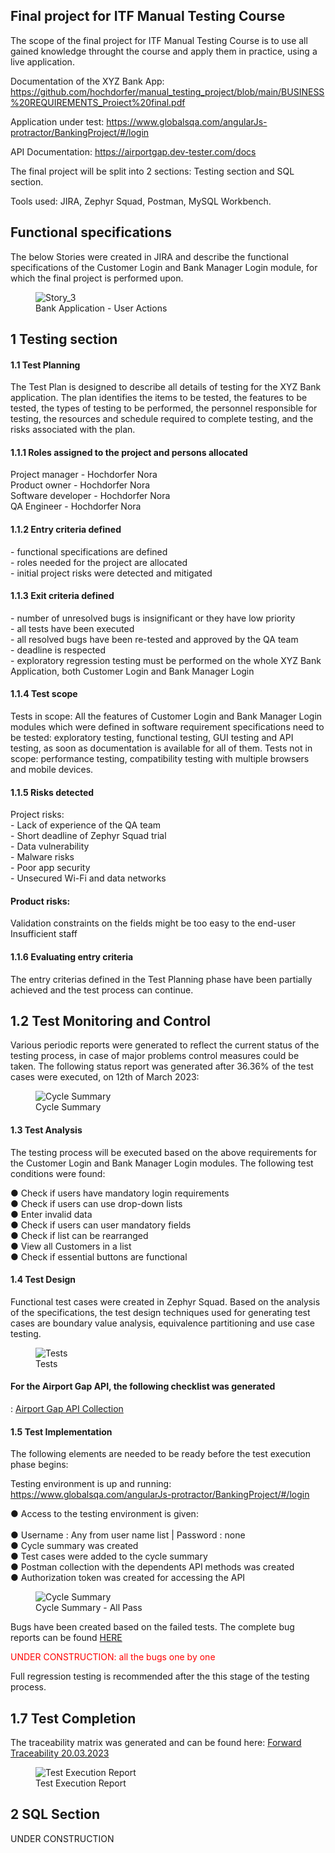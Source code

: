 <h2>Final project for ITF Manual Testing Course</h2>

The scope of the final project for ITF Manual Testing Course is to use all gained knowledge throught the course and apply them in practice, using a live application.

Documentation of the XYZ Bank App: https://github.com/hochdorfer/manual_testing_project/blob/main/BUSINESS%20REQUIREMENTS_Proiect%20final.pdf


Application under test: https://www.globalsqa.com/angularJs-protractor/BankingProject/#/login

API Documentation: https://airportgap.dev-tester.com/docs

The final project will be split into 2 sections: Testing section and SQL section.

Tools used: JIRA, Zephyr Squad, Postman, MySQL Workbench.

<h2>Functional specifications</h2>

The below Stories were created in JIRA and describe the functional specifications of the Customer Login and Bank Manager Login module, for which the final project is performed upon.

<figure>
    <img src="https://github.com/hochdorfer/manual_testing_project/blob/main/Story_XBNB%203.jpg"
         alt="Story_3">
    <figcaption>Bank Application - User Actions</figcaption>
</figure>

<h2>1 Testing section</h2>
<h4>1.1 Test Planning</h4>
The Test Plan is designed to describe all details of testing for the XYZ Bank application.
The plan identifies the items to be tested, the features to be tested, the types of testing to be performed, the personnel responsible for testing, the resources and schedule required to complete testing, and the risks associated with the plan.

<h4>1.1.1 Roles assigned to the project and persons allocated</h4>
<p>Project manager - Hochdorfer Nora<br>
Product owner - Hochdorfer Nora<br>
Software developer - Hochdorfer Nora<br>
QA Engineer - Hochdorfer Nora<br>

<h4>1.1.2 Entry criteria defined</h4>
<p>- functional specifications are defined<br>
- roles needed for the project are allocated<br>
- initial project risks were detected and mitigated<br>

<h4>1.1.3 Exit criteria defined</h4>
<p>- number of unresolved bugs is insignificant or they have low priority<br>
- all tests have been executed<br>
- all resolved bugs have been re-tested and approved by the QA team<br>
- deadline is respected<br>
- exploratory regression testing must be performed on the whole XYZ Bank Application, both Customer Login and Bank Manager Login<br>

<h4>1.1.4 Test scope</h4>
Tests in scope: All the features of Customer Login and Bank Manager Login modules which were defined in software requirement specifications need to be tested: exploratory testing, functional testing, GUI testing and API testing, as soon as documentation is available for all of them.
Tests not in scope: performance testing, compatibility testing with multiple browsers and  mobile devices.

<h4>1.1.5 Risks detected</h4>
<p>Project risks: <br>
- Lack of experience of the QA team<br>
- Short deadline of Zephyr Squad trial<br>
- Data vulnerability<br>
- Malware risks<br>
- Poor app security<br>
- Unsecured Wi-Fi and data networks<br>
  
<h4>Product risks:</h4>
Validation constraints on the fields might be too easy to the end-user<br>
Insufficient staff

<h4>1.1.6 Evaluating entry criteria</h4>
<p>The entry criterias defined in the Test Planning phase have been partially achieved and the test process can continue.</p>

<h2>1.2 Test Monitoring and Control</h2>
<p>Various periodic reports were generated to reflect the current status of the testing process, in case of major problems control measures could be taken. The following status report was generated after 36.36% of the test cases were executed, on 12th of March 2023:<br>
  
  <figure>
    <img src="https://github.com/hochdorfer/manual_testing_project/blob/main/Cycle%20Summary%207%20in%20progress.jpg"
         alt="Cycle Summary">
    <figcaption>Cycle Summary</figcaption>
</figure>
    
 <h4>1.3 Test Analysis</h4>
 <p>The testing process will be executed based on the above requirements for the Customer Login and Bank Manager Login modules. The following test conditions were found:</p>
 
● Check if users have mandatory login requirements<br>
● Check if users can use drop-down lists<br>
● Enter invalid data<br>
● Check if users can user mandatory fields<br>
● Check if list can be rearranged<br>
● View all Customers in a list<br>
● Check if essential buttons are functional<br>

<h4>1.4 Test Design</h4>
Functional test cases were created in Zephyr Squad. Based on the analysis of the specifications, the test design techniques used for generating test cases are boundary value analysis, equivalence partitioning and use case testing.

<figure>
    <img src="https://github.com/hochdorfer/manual_testing_project/blob/main/Tests.jpg"
         alt="Tests">
    <figcaption>Tests</figcaption>
</figure>

<h4>For the Airport Gap API, the following checklist was generated</h4>:
<a href="https://github.com/hochdorfer/manual_testing_project/blob/main/API%20requests.jpg" target="_blank">Airport Gap API Collection</a>

<h4>1.5 Test Implementation</h4>
<p>The following elements are needed to be ready before the test execution phase begins:

Testing environment is up and running: https://www.globalsqa.com/angularJs-protractor/BankingProject/#/login<br>

● Access to the testing environment is given:<br>  
● Username : Any from user name list | Password : none<br>
● Cycle summary was created<br>
● Test cases were added to the cycle summary<br>
● Postman collection with the dependents API methods was created<br>
● Authorization token was created for accessing the API<br>
    
<figure>
    <img src="https://github.com/hochdorfer/manual_testing_project/blob/main/Cycle%20Summary%209_%20ALL%20PASS.jpg"
         alt="Cycle Summary">
    <figcaption>Cycle Summary - All Pass</figcaption>
</figure>

<p>Bugs have been created based on the failed tests. The complete bug reports can be found
<a href="https://github.com/hochdorfer/manual_testing_project/blob/main/Bug%20Report.jpg" target="_blank">HERE</a></p>
    
<p style="color:red">UNDER CONSTRUCTION: all the bugs one by one</p>
    
Full regression testing is recommended after the this stage of the testing process.

<h2>1.7 Test Completion</h2>
<P>The traceability matrix was generated and can be found here: 
    <a href="https://github.com/hochdorfer/manual_testing_project/blob/main/Forward%20Traceability_20_3_2023.xlsxForward_Traceability_20_03_2023" target="_blank">Forward Traceability 20.03.2023</a>

 <figure>
    <img src="https://github.com/hochdorfer/manual_testing_project/blob/main/Test%20Execution%20Report%20from%20Dashboard_18.03.2023.jpg"
         alt="Test Execution Report">
    <figcaption>Test Execution Report</figcaption>
</figure>


<h2>2 SQL Section</h2>

UNDER CONSTRUCTION
